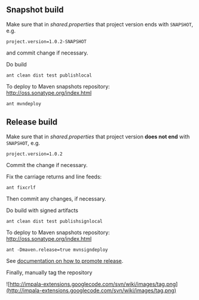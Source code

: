 ## Snapshot build ##

Make sure that in _shared.properties_
that project version ends with `SNAPSHOT`, e.g.

```
project.version=1.0.2-SNAPSHOT
```

and commit change if necessary.

Do build

```
ant clean dist test publishlocal
```

To deploy to Maven snapshots repository: http://oss.sonatype.org/index.html

```
ant mvndeploy
```

## Release build ##

Make sure that in _shared.properties_
that project version **does not end** with `SNAPSHOT`, e.g.

```
project.version=1.0.2
```

Commit the change if necessary.

Fix the carriage returns and line feeds:

```
ant fixcrlf
```

Then commit any changes, if necessary.

Do build with signed artifacts

```
ant clean dist test publishsignlocal
```

To deploy to Maven snapshots repository: http://oss.sonatype.org/index.html

```
ant -Dmaven.release=true mvnsigndeploy
```

See [documentation on how to promote release](https://docs.sonatype.org/display/Repository/Sonatype+OSS+Maven+Repository+Usage+Guide#SonatypeOSSMavenRepositoryUsageGuide-11.WhatDoPeopleThinkAboutOSSRH).

Finally, manually tag the repository

![http://impala-extensions.googlecode.com/svn/wiki/images/tag.png](http://impala-extensions.googlecode.com/svn/wiki/images/tag.png)